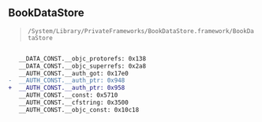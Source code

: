 ## BookDataStore

> `/System/Library/PrivateFrameworks/BookDataStore.framework/BookDataStore`

```diff

   __DATA_CONST.__objc_protorefs: 0x138
   __DATA_CONST.__objc_superrefs: 0x2a8
   __AUTH_CONST.__auth_got: 0x17e0
-  __AUTH_CONST.__auth_ptr: 0x948
+  __AUTH_CONST.__auth_ptr: 0x958
   __AUTH_CONST.__const: 0x5710
   __AUTH_CONST.__cfstring: 0x3500
   __AUTH_CONST.__objc_const: 0x10c18

```
